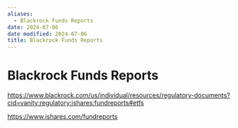 ```yaml
---
aliases:
  - Blackrock Funds Reports
date: 2024-07-06
date modified: 2024-07-06
title: Blackrock Funds Reports
---
```


# Blackrock Funds Reports

https://www.blackrock.com/us/individual/resources/regulatory-documents?cid=vanity:regulatory:ishares:fundreports#etfs

https://www.ishares.com/fundreports
